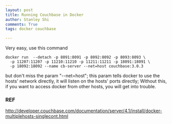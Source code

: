 ```yaml
---
layout: post
title: Running Couchbase in Docker
author: Stanley Shi
comments: True
tags: docker couchbase 

---
```


Very easy, use this command

    docker run  --detach -p 8091:8091 -p 8092:8092 -p 8093:8093 \
      -p 11207:11207 -p 11210:11210 -p 11211:11211 -p 18091:18091 \
      -p 18092:18092 --name cb-server --net=host couchbase:3.0.3

but don't miss the param "--net=host"; this param tells docker to use the hosts' network directly, it will listen on the hosts' ports directly;
Without this, if you want to access docker from other hosts, you will get into trouble.
    

### REF
http://developer.couchbase.com/documentation/server/4.1/install/docker-multiplehosts-singlecont.html

